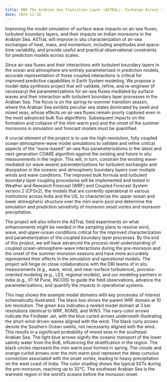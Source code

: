 ```yaml
---
title: ONR The Arabian Sea Transition Layer (ASTRAL), Exchange Across the Air-Sea Interface
date: 2024-12-19
---
```


Improving the model simulation of surface wave impacts on air-sea fluxes, turbulent boundary layers, and their impacts on Indian monsoons in the Arabian Sea. ASTraL will improve in situ characterization of air-sea exchanges of heat, mass, and momentum, including amplitudes and space-time variability, and provide useful and practical observational constraints for prediction models across scales. 

<!--more-->

Since air-sea fluxes and their interactions with turbulent boundary layers in the ocean and atmosphere are entirely parameterized in prediction models, accurate representation of these coupled interactions is critical for improved predictive capabilities in Earth System modeling. We propose a model-data synthesis project that will validate, refine, and re-engineer (if necessary) the parameterizations for air-sea fluxes mediated by surface waves and their interaction with turbulent boundary layer processes in the Arabian Sea. The focus is on the spring-to-summer transition season, where the Arabian Sea exhibits peculiar sea states dominated by swell and mixed seas, whose effects on air-sea fluxes remain poorly captured even in the most advanced bulk flux algorithms. Subsequent impacts on the formation and collapse of the mini-warm pool and the onset of the summer monsoons in simulation and forecast models must be quantified.

A crucial element of the project is to use the high-resolution, fully coupled ocean-atmosphere-wave model simulations to validate and refine critical aspects of the “wave-based” air-sea flux parameterizations in the latest and next-generation COARE algorithm against the existing and future in situ measurements in the region. This will, in turn, constrain the existing wave-mediated (or wave-aware) parameterizations for turbulent exchanges and dissipation in the oceanic and atmospheric boundary layers over multiple winds and wave conditions. The improved bulk formula and turbulent boundary layer coupling procedures will be implemented and tested in Weather and Research Forecast (WRF) and Coupled Forecast System version 2 (CFSv2), the models that are currently operational in various institutions across India and the US, to characterize the upper ocean and lower atmospheric structure over the mini warm pool and determine the simulation and prediction sensitivity of monsoon onset vortex and monsoon precipitation.

The project will also inform the ASTraL field experiments on what enhancements might be needed in the sampling plans to resolve wind, wave, and upper-ocean conditions critical for the improved characterization and parameterization of the coupled boundary layer processes. By the end of this project, we will have advanced the process-level understanding of coupled ocean-atmosphere-wave interactions during the pre-monsoon and the onset of the summer monsoon seasons and have more accurately represented their effects in the simulation and operational models. The project will hinge on close collaborations with the DRI teams of in situ measurements (e.g., wave, wind, and near-surface turbulence), process-oriented modeling (e.g., LES, regional models), and our modeling partners in India (e.g., IIT-M Pune, INCOIS) to guide the field observations, advance the parameterizations, and quantify the impacts in operational systems.

This map shows the example model domains with key processes of interest schematically illustrated. The black box shows the parent WRF domain at 10 km resolution. The green box indicates a nested model domain at 3 km resolutions identical to WRF, ROMS, and WW3. The navy-color arrows indicate the Findlater Jet, with the blue curled arrows underneath illustrating the short wind-driven waves aligned with the wind. The black curly arrows denote the Southern Ocean swells, not necessarily aligned with the wind. This results in a significant probability of mixed seas in the southeast Arabian Sea. The light blue arrows signify the oceanic transport of the lower salinity water from the BoB, influencing the stratification in the region. The black circles represent the mini warm pool formed in spring. The clouds and orange curled arrows over the mini warm pool represent the deep cumulus convection associated with the onset vortex, leading to heavy precipitation on the west coast of India. The color shading shows the typical SSTs during the pre-monsoon, reaching up to 32°C. The southeast Arabian Sea is the warmest region in the world’s oceans before the monsoon onset.